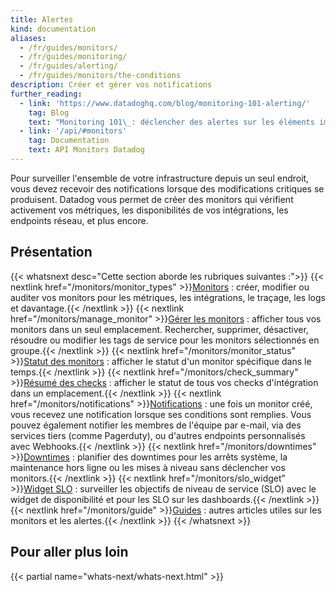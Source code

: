 ```yaml
---
title: Alertes
kind: documentation
aliases:
  - /fr/guides/monitors/
  - /fr/guides/monitoring/
  - /fr/guides/alerting/
  - /fr/guides/monitors/the-conditions
description: Créer et gérer vos notifications
further_reading:
  - link: 'https://www.datadoghq.com/blog/monitoring-101-alerting/'
    tag: Blog
    text: "Monitoring 101\_: déclencher des alertes sur les éléments importants"
  - link: '/api/#monitors'
    tag: Documentation
    text: API Monitors Datadog
---
```

Pour surveiller l'ensemble de votre infrastructure depuis un seul endroit, vous devez recevoir des notifications lorsque des modifications critiques se produisent. Datadog vous permet de créer des monitors qui vérifient activement vos métriques, les disponibilités de vos intégrations, les endpoints réseau, et plus encore.

## Présentation

{{< whatsnext desc="Cette section aborde les rubriques suivantes :">}}
    {{< nextlink href="/monitors/monitor_types" >}}<u>Monitors</u> : créer, modifier ou auditer vos monitors pour les métriques, les intégrations, le traçage, les logs et davantage.{{< /nextlink >}}
    {{< nextlink href="/monitors/manage_monitor" >}}<u>Gérer les monitors</u> : afficher tous vos monitors dans un seul emplacement. Rechercher, supprimer, désactiver, résoudre ou modifier les tags de service pour les monitors sélectionnés en groupe.{{< /nextlink >}}
    {{< nextlink href="/monitors/monitor_status" >}}<u>Statut des monitors</u> : afficher le statut d'un monitor spécifique dans le temps.{{< /nextlink >}}
    {{< nextlink href="/monitors/check_summary" >}}<u>Résumé des checks</u> : afficher le statut de tous vos checks d'intégration dans un emplacement.{{< /nextlink >}}
    {{< nextlink href="/monitors/notifications" >}}<u>Notifications</u> : une fois un monitor créé, vous recevez une notification lorsque ses conditions sont remplies. Vous pouvez également notifier les membres de l'équipe par e-mail, via des services tiers (comme Pagerduty), ou d'autres endpoints personnalisés avec Webhooks.{{< /nextlink >}}
    {{< nextlink href="/monitors/downtimes" >}}<u>Downtimes</u> : planifier des downtimes pour les arrêts système, la maintenance hors ligne ou les mises à niveau sans déclencher vos monitors.{{< /nextlink >}}
    {{< nextlink href="/monitors/slo_widget" >}}<u>Widget SLO</u> : surveiller les objectifs de niveau de service (SLO) avec le widget de disponibilité et pour les SLO sur les dashboards.{{< /nextlink >}}
    {{< nextlink href="/monitors/guide" >}}<u>Guides</u> : autres articles utiles sur les monitors et les alertes.{{< /nextlink >}}
{{< /whatsnext >}}

## Pour aller plus loin
{{< partial name="whats-next/whats-next.html" >}}
